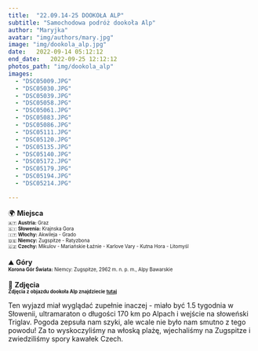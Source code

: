 ```yaml
---
title:  "22.09.14-25 DOOKOŁA ALP"
subtitle: "Samochodowa podróż dookoła Alp"
author: "Maryjka"
avatar: "img/authors/mary.jpg"
image: "img/dookola_alp.jpg"
date:   2022-09-14 05:12:12
end_date:   2022-09-25 12:12:12
photos_path: "img/dookola_alp"
images:
  - "DSC05009.JPG"
  - "DSC05030.JPG"
  - "DSC05039.JPG"
  - "DSC05058.JPG"
  - "DSC05061.JPG"
  - "DSC05083.JPG"
  - "DSC05086.JPG"
  - "DSC05111.JPG"
  - "DSC05120.JPG"
  - "DSC05135.JPG"
  - "DSC05140.JPG"
  - "DSC05172.JPG"
  - "DSC05179.JPG"
  - "DSC05194.JPG"
  - "DSC05214.JPG"

---
```

🌍 **Miejsca**<br/>
<sub><sup>🇦🇹 **Austria:** Graz</sup></sub><br/>
<sub><sup>🇸🇮 **Słowenia:** Krajnska Gora</sup></sub><br/>
<sub><sup>🇮🇹 **Włochy:** Akwileja - Grado</sup></sub><br/>
<sub><sup>🇩🇪 **Niemcy:** Zugspitze - Ratyzbona</sup></sub><br/>
<sub><sup>🇨🇿 **Czechy:** Mikulov - Mariańskie Łaźnie - Karlove Vary - Kutna Hora - Litomyśl</sup></sub><br/>
<br/>
⛰️ **Góry**<br/>
<sub><sup>**Korona Gór Świata:** Niemcy: Zugspitze, 2962 m. n. p. m., Alpy Bawarskie</sup></sub><br/>
<br/>
📸 **Zdjęcia**<br/>
<sub><sup>**Zdjęcia z objazdu dookoła Alp znajdziecie <a href="https://photos.app.goo.gl/c4BnR3iGPAnF4oiV8">tutaj</a>**</sup></sub>

Ten wyjazd miał wyglądać zupełnie inaczej - miało być 1.5 tygodnia w Słowenii, ultramaraton o długości 170 km po Alpach i wejście na słoweński Triglav. Pogoda zepsuła nam szyki, ale wcale nie było nam smutno z tego powodu! Za to wyskoczyliśmy na włoską plażę, wjechaliśmy na Zugspitze i zwiedziliśmy spory kawałek Czech.
